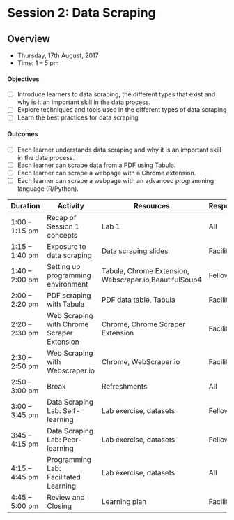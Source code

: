 # Session 2: Data Scraping

## Overview
- Thursday, 17th August, 2017
- Time: 1 – 5 pm

#### Objectives
- [ ] Introduce learners to data scraping, the different types that exist and why is it an important skill in the data process.
- [ ] Explore techniques and tools used in the different types of data scraping 	
- [ ] Learn the best practices for data scraping

#### Outcomes
- [ ] Each learner understands data scraping and why it is an important skill in the data process.
- [ ] Each learner can scrape data from a PDF using Tabula.
- [ ] Each learner can scrape a webpage with a Chrome extension.
- [ ] Each learner can scrape a webpage with an advanced programming language (R/Python).

Duration | Activity | Resources | Responsible
--------- | ---------------| ----------| ----------
1:00 – 1:15 pm | Recap of Session 1 concepts | Lab 1 | All
1:15 – 1:40 pm| Exposure to data scraping| Data scraping slides | Facilitator
1:40 – 2:00 pm | Setting up programming environment | Tabula, Chrome Extension, Webscraper.io,BeautifulSoup4 |Fellows
2:00 – 2:20 pm | PDF scraping with Tabula | PDF data table, Tabula |Facilitator
2:20 – 2:30 pm | Web Scraping with Chrome Scraper Extension | Chrome, Chrome Scraper Extension | Facilitator
2:30 – 2:50 pm | Web Scraping with Webscraper.io | Chrome, WebScraper.io | Facilitator
2:50 – 3:00 pm | Break | Refreshments | All
3:00 – 3:45 pm | Data Scraping Lab: Self-learning | Lab exercise, datasets |Fellows
3:45 – 4:15 pm | Data Scraping Lab: Peer-learning |Lab exercise, datasets |Fellows
4:15 – 4:45 pm | Programming Lab: Facilitated Learning |Lab exercise, datasets |All
4:45 – 5:00 pm | Review and Closing | Learning plan | Facilitator
